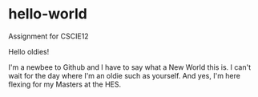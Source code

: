 # hello-world
Assignment for CSCIE12

Hello oldies!

I'm a newbee to Github and I have to say what a New World this is.
I can't wait for the day where I'm an oldie such as yourself. 
And yes, I'm here flexing for my Masters at the HES. 
